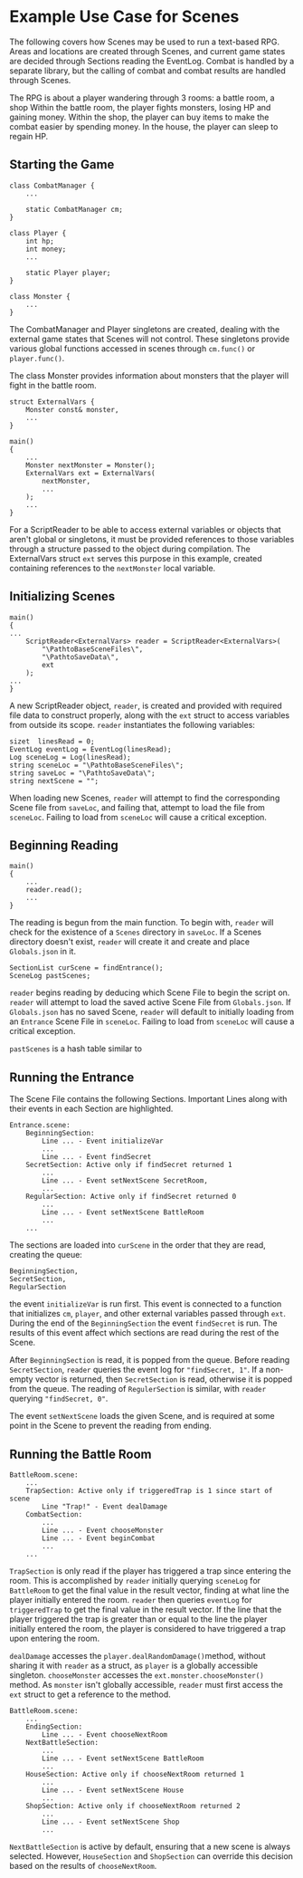 # Example Use Case for Scenes
The following covers how Scenes may be used to run a 
text-based RPG. 
Areas and locations are created through Scenes, and 
current game states are decided through Sections reading
the EventLog. Combat is handled by a separate library,
but the calling of combat and combat results are 
handled through Scenes.

The RPG is about a player wandering through 3 rooms:
a battle room, a shop
Within the battle room, the player fights monsters, 
losing HP and gaining money. Within the shop, the player
can buy items to make the combat easier by spending money.
In the house, the player can sleep to regain HP.

## Starting the Game
```
class CombatManager { 
	... 

	static CombatManager cm; 
} 

class Player { 
	int hp; 
	int money; 
	... 

	static Player player; 
} 

class Monster { 
	... 
} 

```

The CombatManager and Player singletons are created, 
dealing with the external game states that Scenes will 
not control. These singletons
provide various global functions accessed in scenes through 
`cm.func()` or `player.func()`.

The class Monster provides information about monsters that the 
player will fight in the battle room.

```
struct ExternalVars { 
	Monster const& monster, 
	... 
} 

main() 
{ 
	... 
	Monster nextMonster = Monster(); 
	ExternalVars ext = ExternalVars( 
		nextMonster, 
		... 
	); 
	... 
} 
```

For a ScriptReader to be able to access external variables or objects
that aren't global or singletons, it must be provided references to those variables through a
structure passed to the object during compilation. The ExternalVars
struct `ext` serves this purpose
in this example, created containing references to the `nextMonster`
local variable. 

## Initializing Scenes
```
main() 
{ 
... 
	ScriptReader<ExternalVars> reader = ScriptReader<ExternalVars>( 
		"\PathtoBaseSceneFiles\", 
		"\PathtoSaveData\", 
		ext 
	); 
... 
} 
```

A new ScriptReader object, `reader`, is created and provided
with required file data to construct properly, along with 
the `ext` struct to access variables from outside its scope.
`reader` 
instantiates the following variables:

```
sizet  linesRead = 0;
EventLog eventLog = EventLog(linesRead); 
Log sceneLog = Log(linesRead);
string sceneLoc = "\PathtoBaseSceneFiles\"; 
string saveLoc = "\PathtoSaveData\"; 
string nextScene = ""; 
```

When loading new Scenes, `reader` will attempt to find
the corresponding Scene file from `saveLoc`, and failing
that, attempt to load the file from `sceneLoc`. Failing
to load from `sceneLoc` will cause a critical exception.


## Beginning Reading
```
main()
{ 
	... 
	reader.read(); 
	... 
} 
```

The reading is begun from the main function. To begin with,
`reader` will check for the existence of a `Scenes` directory in `saveLoc`.
If a Scenes directory doesn't exist, `reader` will create it 
and create and place `Globals.json` in it. 

```
SectionList curScene = findEntrance(); 
SceneLog pastScenes;
```

`reader` begins reading by deducing which Scene File to begin the
script on. `reader` will attempt to load the saved active Scene File
from `Globals.json`. If `Globals.json` has no saved Scene, `reader` will
default to initially loading from an `Entrance` Scene File 
in `sceneLoc`. Failing to load from `sceneLoc` will cause a critical
exception.

`pastScenes` is a hash table similar to 

## Running the Entrance
The Scene File contains the following Sections.
Important Lines along with their events in each Section 
are highlighted.

```
Entrance.scene: 
	BeginningSection:
		Line ... - Event initializeVar 
		... 
		Line ... - Event findSecret
	SecretSection: Active only if findSecret returned 1 
		...
		Line ... - Event setNextScene SecretRoom, 
		...
	RegularSection: Active only if findSecret returned 0 
		...
		Line ... - Event setNextScene BattleRoom
		...
	...
```

The sections are loaded into `curScene` in the order that they are 
read, creating the queue:
```
BeginningSection,
SecretSection,
RegularSection
```

the event `initializeVar` is run first. This event is connected to a 
function that initializes `cm`, `player`, and other
external variables passed through `ext`. During the end of the `BeginningSection`
the event `findSecret` is run. The results of this event affect
which sections are read during the rest of the Scene. 

After `BeginningSection` is read, it is popped from the queue. 
Before reading `SecretSection`, `reader` queries the event log for `"findSecret, 1"`. If
a non-empty vector is returned, then `SecretSection` is read, otherwise
it is popped from the queue. The reading of `RegulerSection` is similar,
with `reader` querying `"findSecret, 0"`.

The event `setNextScene` loads the given Scene, and is required at some
point in the Scene to prevent the reading from ending.


## Running the Battle Room
```
BattleRoom.scene:
	...
	TrapSection: Active only if triggeredTrap is 1 since start of scene
		Line "Trap!" - Event dealDamage
	CombatSection:
		...
		Line ... - Event chooseMonster
		Line ... - Event beginCombat
		...
	...
```

`TrapSection` is only read if the player has triggered a trap since
entering the room. This is accomplished by `reader` initially querying `sceneLog` 
for `BattleRoom` to get the final value in the result vector,
finding at what line the player initially entered the room. `reader` then queries 
`eventLog` for `triggeredTrap` to get the final value in the result
vector. If the line that the player triggered the trap is greater than 
or equal to the line the player initially entered the room, the
player is considered to have triggered a trap upon entering the room.

`dealDamage` accesses the `player.dealRandomDamage()`method,
without sharing it with `reader` as a struct, 
as `player` is a globally accessible singleton.
`chooseMonster` accesses the `ext.monster.chooseMonster()` method.
As `monster` isn't globally accessible, `reader` must first access
the `ext` struct to get a reference to the method.

```
BattleRoom.scene:
	...
	EndingSection:
		Line ... - Event chooseNextRoom
	NextBattleSection:
		...
		Line ... - Event setNextScene BattleRoom
		...
	HouseSection: Active only if chooseNextRoom returned 1
		...
		Line ... - Event setNextScene House
		...
	ShopSection: Active only if chooseNextRoom returned 2
		...
		Line ... - Event setNextScene Shop
		...
```

`NextBattleSection` is active by default, ensuring that a new scene 
is always selected. However, `HouseSection` and `ShopSection` can
override this decision based on the results of `chooseNextRoom`.
